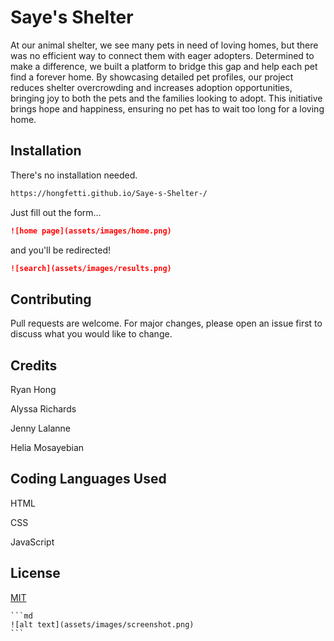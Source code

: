 # Saye's Shelter

At our animal shelter, we see many pets in need of loving homes, but there was no efficient way to connect them with eager adopters. Determined to make a difference, we built a platform to bridge this gap and help each pet find a forever home. By showcasing detailed pet profiles, our project reduces shelter overcrowding and increases adoption opportunities, bringing joy to both the pets and the families looking to adopt. This initiative brings hope and happiness, ensuring no pet has to wait too long for a loving home.

## Installation

There's no installation needed.

```bash
https://hongfetti.github.io/Saye-s-Shelter-/
```

Just fill out the form...
```md
![home page](assets/images/home.png)
```
and you'll be redirected!
```md
![search](assets/images/results.png)
```

## Contributing

Pull requests are welcome. For major changes, please open an issue first
to discuss what you would like to change.

## Credits
Ryan Hong

Alyssa Richards

Jenny Lalanne

Helia Mosayebian

## Coding Languages Used

HTML

CSS

JavaScript

## License

[MIT](https://choosealicense.com/licenses/mit/)


    ```md
    ![alt text](assets/images/screenshot.png)
    ```


